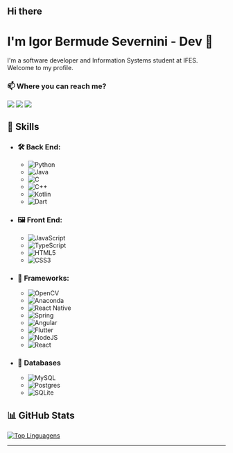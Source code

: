 ## Hi there
# I'm Igor Bermude Severnini - Dev 🤝

I'm a software developer and Information Systems student at IFES. Welcome to my profile.

### 📫 Where you can reach me?
<div>
    <a href="https://instagram.com/igor_severnini" target="_blank"><img src="https://img.shields.io/badge/-Instagram-%23E4405F?style=for-the-badge&logo=instagram&logoColor=white" target="_blank"/></a> <a     
    href="https://www.linkedin.com/in/igor-bermude-severnini-639418238" target="_blank"><img src="https://img.shields.io/badge/-LinkedIn-%230077B5?style=for-the-badge&logo=linkedin&logoColor=white" target="_blank"/></a> 
    <a href = "mailto:igorbsevernini@gmail.com"><img src="https://img.shields.io/badge/-Gmail-%23333?style=for-the-badge&logo=gmail&logoColor=white" target="_blank"/></a>
</div>

## 🚀 Skills

- ### 🛠️ Back End:
    - ![Python](https://img.shields.io/badge/python-3670A0?style=for-the-badge&logo=python&logoColor=ffdd54)
    - ![Java](https://img.shields.io/badge/java-%23ED8B00.svg?style=for-the-badge&logo=openjdk&logoColor=white)
    - ![C](https://img.shields.io/badge/C-00599C?style=for-the-badge&logo=c&logoColor=white)
    - ![C++](https://img.shields.io/badge/c++-%2300599C.svg?style=for-the-badge&logo=c%2B%2B&logoColor=white)
    - ![Kotlin](https://img.shields.io/badge/kotlin-%237F52FF.svg?style=for-the-badge&logo=kotlin&logoColor=white)
    - ![Dart](https://img.shields.io/badge/dart-%230175C2.svg?style=for-the-badge&logo=dart&logoColor=white)

- ### 🖼️ Front End:
    - ![JavaScript](https://img.shields.io/badge/javascript-%23323330.svg?style=for-the-badge&logo=javascript&logoColor=%23F7DF1E)
    - ![TypeScript](https://img.shields.io/badge/typescript-%23007ACC.svg?style=for-the-badge&logo=typescript&logoColor=white)
    - ![HTML5](https://img.shields.io/badge/html5-%23E34F26.svg?style=for-the-badge&logo=html5&logoColor=white)
    - ![CSS3](https://img.shields.io/badge/css3-%231572B6.svg?style=for-the-badge&logo=css3&logoColor=white)

- ### 🚀 Frameworks: 
    - ![OpenCV](https://img.shields.io/badge/opencv-%23white.svg?style=for-the-badge&logo=opencv&logoColor=white)
    - ![Anaconda](https://img.shields.io/badge/Anaconda-%2344A833.svg?style=for-the-badge&logo=anaconda&logoColor=white)
    - ![React Native](https://img.shields.io/badge/react_native-%2320232a.svg?style=for-the-badge&logo=react&logoColor=%2361DAFB)
    - ![Spring](https://img.shields.io/badge/spring-%236DB33F.svg?style=for-the-badge&logo=spring&logoColor=white)
    - ![Angular](https://img.shields.io/badge/angular-%23DD0031.svg?style=for-the-badge&logo=angular&logoColor=white)
    - ![Flutter](https://img.shields.io/badge/Flutter-%2302569B.svg?style=for-the-badge&logo=Flutter&logoColor=white)
    - ![NodeJS](https://img.shields.io/badge/node.js-6DA55F?style=for-the-badge&logo=node.js&logoColor=white)
    - ![React](https://img.shields.io/badge/react-%2320232a.svg?style=for-the-badge&logo=react&logoColor=%2361DAFB)

- ### 💾 Databases
    - ![MySQL](https://img.shields.io/badge/mysql-4479A1.svg?style=for-the-badge&logo=mysql&logoColor=white)
    - ![Postgres](https://img.shields.io/badge/postgres-%23316192.svg?style=for-the-badge&logo=postgresql&logoColor=white)
    - ![SQLite](https://img.shields.io/badge/sqlite-%2307405e.svg?style=for-the-badge&logo=sqlite&logoColor=white)

## 📊 GitHub Stats
[![Top Linguagens](https://github-readme-stats.vercel.app/api/top-langs/?username=IgorBermude&layout=compact&theme=radical)](https://github.com/anuraghazra/github-readme-stats)

---

<p align="center">
  <img src="https://komarev.com/ghpvc/?username=IgorBermude&style=flat-square&color=blue" alt=""/>
</p>
<!--
**IgorBermude/IgorBermude** is a ✨ _special_ ✨ repository because its `README.md` (this file) appears on your GitHub profile.

Here are some ideas to get you started:

- 🔭 I’m currently working on ...
- 🌱 I’m currently learning ...
- 👯 I’m looking to collaborate on ...
- 🤔 I’m looking for help with ...
- 💬 Ask me about ...
- 📫 How to reach me: ...
- 😄 Pronouns: ...
- ⚡ Fun fact: ...
-->
